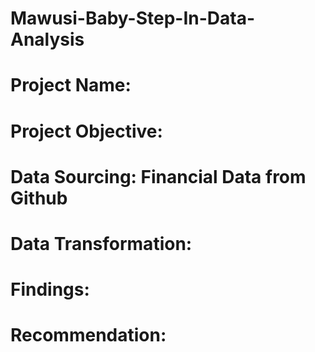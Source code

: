 # Mawusi-Baby-Step-In-Data-Analysis

# Project Name: 

# Project Objective:

# Data Sourcing: Financial Data from Github

# Data Transformation:

# Findings:

# Recommendation:
